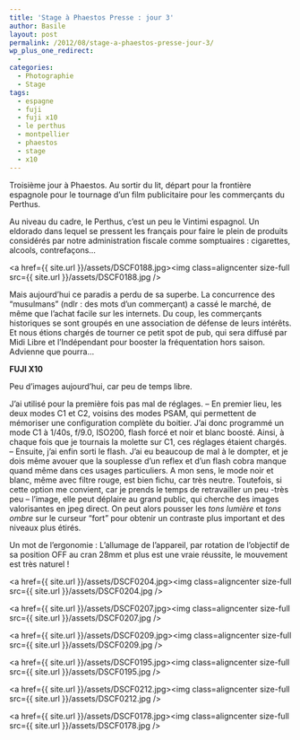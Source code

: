 ```yaml
---
title: 'Stage à Phaestos Presse : jour 3'
author: Basile
layout: post
permalink: /2012/08/stage-a-phaestos-presse-jour-3/
wp_plus_one_redirect:
  -
categories:
  - Photographie
  - Stage
tags:
  - espagne
  - fuji
  - fuji x10
  - le perthus
  - montpellier
  - phaestos
  - stage
  - x10
---
```

Troisième jour à Phaestos.
Au sortir du lit, départ pour la frontière espagnole pour le tournage d&#8217;un film publicitaire pour les commerçants du Perthus.

Au niveau du cadre, le Perthus, c&#8217;est un peu le Vintimi espagnol. Un eldorado dans lequel se pressent les français pour faire le plein de produits considérés par notre administration fiscale comme somptuaires : cigarettes, alcools, contrefaçons&#8230;

<a href={{ site.url }}/assets/DSCF0188.jpg><img class=aligncenter size-full src={{ site.url }}/assets/DSCF0188.jpg /></a>

Mais aujourd&#8217;hui ce paradis a perdu de sa superbe.
La concurrence des &#8220;musulmans&#8221; (ndlr : des mots d&#8217;un commerçant) a cassé le marché, de même que l&#8217;achat facile sur les internets.
Du coup, les commerçants historiques se sont groupés en une association de défense de leurs intérêts. Et nous étions chargés de tourner ce petit spot de pub, qui sera diffusé par Midi Libre et l&#8217;Indépendant pour booster la fréquentation hors saison.
Advienne que pourra&#8230;

**FUJI X10**

Peu d&#8217;images aujourd&#8217;hui, car peu de temps libre.

J&#8217;ai utilisé pour la première fois pas mal de réglages.
&#8211; En premier lieu, les deux modes C1 et C2, voisins des modes PSAM, qui permettent de mémoriser une configuration complète du boitier.
J&#8217;ai donc programmé un mode C1 à 1/40s, f/9.0, ISO200, flash forcé et noir et blanc boosté. Ainsi, à chaque fois que je tournais la molette sur C1, ces réglages étaient chargés.
&#8211; Ensuite, j&#8217;ai enfin sorti le flash. J&#8217;ai eu beaucoup de mal à le dompter, et je dois même avouer que la souplesse d&#8217;un reflex et d&#8217;un flash cobra manque quand même dans ces usages particuliers.
A mon sens, le mode noir et blanc, même avec filtre rouge, est bien fichu, car très neutre. Toutefois, si cette option me convient, car je prends le temps de retravailler un peu -très peu &#8211; l&#8217;image, elle peut déplaire au grand public, qui cherche des images valorisantes en jpeg direct.
On peut alors pousser les *tons lumière* et *tons ombre* sur le curseur &#8220;fort&#8221; pour obtenir un contraste plus important et des niveaux plus étirés.

Un mot de l&#8217;ergonomie :
L&#8217;allumage de l&#8217;appareil, par rotation de l&#8217;objectif de sa position OFF au cran 28mm et plus est une vraie réussite, le mouvement est très naturel !

<a href={{ site.url }}/assets/DSCF0204.jpg><img class=aligncenter size-full src={{ site.url }}/assets/DSCF0204.jpg /></a>

<a href={{ site.url }}/assets/DSCF0207.jpg><img class=aligncenter size-full src={{ site.url }}/assets/DSCF0207.jpg /></a>

<a href={{ site.url }}/assets/DSCF0209.jpg><img class=aligncenter size-full src={{ site.url }}/assets/DSCF0209.jpg /></a>

<a href={{ site.url }}/assets/DSCF0195.jpg><img class=aligncenter size-full src={{ site.url }}/assets/DSCF0195.jpg /></a>

<a href={{ site.url }}/assets/DSCF0212.jpg><img class=aligncenter size-full src={{ site.url }}/assets/DSCF0212.jpg /></a>

<a href={{ site.url }}/assets/DSCF0178.jpg><img class=aligncenter size-full src={{ site.url }}/assets/DSCF0178.jpg /></a>

<div class="wp_plus_one_button" style="margin: 0 8px 8px 0; float:left; ">
  <g:plusone count="false" href="http://blog.basilesimon.fr/2012/08/stage-a-phaestos-presse-jour-3/" callback="wp_plus_one_handler"></g:plusone>
</div>
